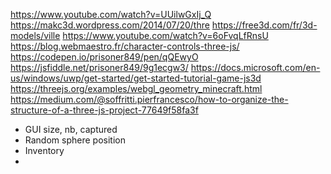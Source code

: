   https://www.youtube.com/watch?v=UUilwGxIj_Q
  https://makc3d.wordpress.com/2014/07/20/thre
  https://free3d.com/fr/3d-models/ville
  https://www.youtube.com/watch?v=6oFvqLfRnsU
  https://blog.webmaestro.fr/character-controls-three-js/
  https://codepen.io/prisoner849/pen/qQEwyO
 https://jsfiddle.net/prisoner849/9g1ecgw3/
 https://docs.microsoft.com/en-us/windows/uwp/get-started/get-started-tutorial-game-js3d
 https://threejs.org/examples/webgl_geometry_minecraft.html
 https://medium.com/@soffritti.pierfrancesco/how-to-organize-the-structure-of-a-three-js-project-77649f58fa3f

- GUI
  size, nb, captured
- Random sphere position
- Inventory
- 
